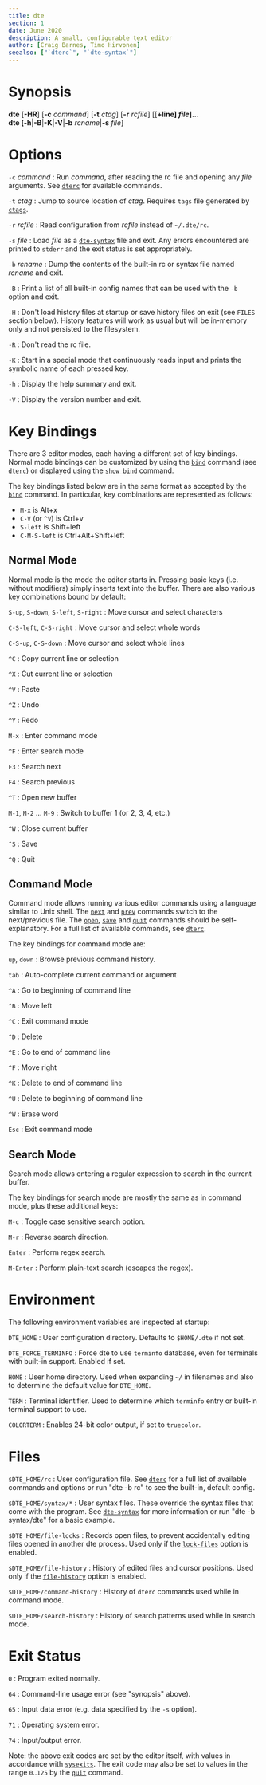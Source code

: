 ```yaml
---
title: dte
section: 1
date: June 2020
description: A small, configurable text editor
author: [Craig Barnes, Timo Hirvonen]
seealso: ["`dterc`", "`dte-syntax`"]
---
```


# Synopsis

**dte**
\[**-HR**]
\[**-c** _command_]
\[**-t** _ctag_]
\[**-r** _rcfile_]
\[\[**+**line] _file_]...  
**dte** \[**-h**|**-B**|**-K**|**-V**|**-b** _rcname_|**-s** _file_]

# Options

`-c` _command_
:   Run _command_, after reading the rc file and opening any _file_
    arguments. See [`dterc`] for available commands.

`-t` _ctag_
:   Jump to source location of _ctag_. Requires `tags` file generated
    by [`ctags`].

`-r` _rcfile_
:   Read configuration from _rcfile_ instead of `~/.dte/rc`.

`-s` _file_
:   Load _file_ as a [`dte-syntax`] file and exit. Any errors
    encountered are printed to `stderr` and the exit status is
    set appropriately.

`-b` _rcname_
:   Dump the contents of the built-in rc or syntax file named _rcname_
    and exit.

`-B`
:   Print a list of all built-in config names that can be used with the
    `-b` option and exit.

`-H`
:   Don't load history files at startup or save history files on exit (see
    `FILES` section below). History features will work as usual but will
    be in-memory only and not persisted to the filesystem.

`-R`
:   Don't read the rc file.

`-K`
:   Start in a special mode that continuously reads input and prints the
    symbolic name of each pressed key.

`-h`
:   Display the help summary and exit.

`-V`
:   Display the version number and exit.

# Key Bindings

There are 3 editor modes, each having a different set of key bindings.
Normal mode bindings can be customized by using the [`bind`] command
(see [`dterc`]) or displayed using the [`show bind`] command.

The key bindings listed below are in the same format as accepted by
the [`bind`] command. In particular, key combinations are represented
as follows:

* `M-x` is Alt+x
* `C-V` (or `^V`) is Ctrl+v
* `S-left` is Shift+left
* `C-M-S-left` is Ctrl+Alt+Shift+left

## Normal Mode

Normal mode is the mode the editor starts in. Pressing basic keys
(i.e. without modifiers) simply inserts text into the buffer. There
are also various key combinations bound by default:

`S-up`, `S-down`, `S-left`, `S-right`
:   Move cursor and select characters

`C-S-left`, `C-S-right`
:   Move cursor and select whole words

`C-S-up`, `C-S-down`
:   Move cursor and select whole lines

`^C`
:   Copy current line or selection

`^X`
:   Cut current line or selection

`^V`
:   Paste

`^Z`
:   Undo

`^Y`
:   Redo

`M-x`
:   Enter command mode

`^F`
:   Enter search mode

`F3`
:   Search next

`F4`
:   Search previous

`^T`
:   Open new buffer

`M-1`, `M-2` ... `M-9`
:   Switch to buffer 1 (or 2, 3, 4, etc.)

`^W`
:   Close current buffer

`^S`
:   Save

`^Q`
:   Quit

## Command Mode

Command mode allows running various editor commands using a language
similar to Unix shell. The [`next`] and [`prev`] commands switch
to the next/previous file. The [`open`], [`save`] and [`quit`]
commands should be self-explanatory. For a full list of available
commands, see [`dterc`].

The key bindings for command mode are:

`up`, `down`
:   Browse previous command history.

`tab`
:   Auto-complete current command or argument

`^A`
:   Go to beginning of command line

`^B`
:   Move left

`^C`
:   Exit command mode

`^D`
:   Delete

`^E`
:   Go to end of command line

`^F`
:   Move right

`^K`
:   Delete to end of command line

`^U`
:   Delete to beginning of command line

`^W`
:   Erase word

`Esc`
:   Exit command mode

## Search Mode

Search mode allows entering a regular expression to search in the
current buffer.

The key bindings for search mode are mostly the same as in command mode,
plus these additional keys:

`M-c`
:   Toggle case sensitive search option.

`M-r`
:   Reverse search direction.

`Enter`
:   Perform regex search.

`M-Enter`
:   Perform plain-text search (escapes the regex).

# Environment

The following environment variables are inspected at startup:

`DTE_HOME`
:   User configuration directory. Defaults to `$HOME/.dte` if not set.

`DTE_FORCE_TERMINFO`
:   Force dte to use `terminfo` database, even for terminals
    with built-in support. Enabled if set.

`HOME`
:   User home directory. Used when expanding `~/` in filenames and also
    to determine the default value for `DTE_HOME`.

`TERM`
:   Terminal identifier. Used to determine which `terminfo` entry or
    built-in terminal support to use.

`COLORTERM`
:   Enables 24-bit color output, if set to `truecolor`.

# Files

`$DTE_HOME/rc`
:   User configuration file. See [`dterc`] for a full list of
    available commands and options or run "dte -b rc" to see the built-in,
    default config.

`$DTE_HOME/syntax/*`
:   User syntax files. These override the syntax files that come with
    the program. See [`dte-syntax`] for more information or run
    "dte -b syntax/dte" for a basic example.

`$DTE_HOME/file-locks`
:   Records open files, to prevent accidentally editing files opened in
    another dte process. Used only if the [`lock-files`] option is enabled.

`$DTE_HOME/file-history`
:   History of edited files and cursor positions. Used only if the
    [`file-history`] option is enabled.

`$DTE_HOME/command-history`
:   History of `dterc` commands used while in command mode.

`$DTE_HOME/search-history`
:   History of search patterns used while in search mode.

# Exit Status

`0`
:   Program exited normally.

`64`
:   Command-line usage error (see "synopsis" above).

`65`
:   Input data error (e.g. data specified by the `-s` option).

`71`
:   Operating system error.

`74`
:   Input/output error.

Note: the above exit codes are set by the editor itself, with values in
accordance with [`sysexits`]. The exit code may also be set to values
in the range `0`..`125` by the [`quit`] command.


[`dterc`]: dterc.html
[`dte-syntax`]: dte-syntax.html
[`bind`]: dterc.html#bind
[`show bind`]: dterc.html#show
[`next`]: dterc.html#next
[`prev`]: dterc.html#prev
[`open`]: dterc.html#open
[`save`]: dterc.html#save
[`quit`]: dterc.html#quit
[`lock-files`]: dterc.html#lock-files
[`file-history`]: dterc.html#file-history
[`ctags`]: https://en.wikipedia.org/wiki/Ctags
[`sysexits`]: https://www.freebsd.org/cgi/man.cgi?query=sysexits
